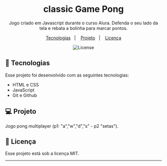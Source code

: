 <h1 align="center"> classic Game Pong </h1>

<p align="center">Jogo criado em Javascript durante o curso Alura.
Defenda o seu lado da tela e rebata a bolinha para marcar pontos.
</p>
  
  <p align="center">
  <a href="#-tecnologias">Tecnologias</a>&nbsp;&nbsp;&nbsp;|&nbsp;&nbsp;&nbsp;
  <a href="#-projeto">Projeto</a>&nbsp;&nbsp;&nbsp;|&nbsp;&nbsp;&nbsp;
  <a href="#memo-licença">Licença</a>
</p>

<p align="center">
  <img alt="License" src="https://img.shields.io/static/v1?label=license&message=MIT&color=49AA26&labelColor=000000">
</p>

## 🚀 Tecnologias

Esse projeto foi desenvolvido com as seguintes tecnologias:

- HTML e CSS
- JavaScript
- Git e Github

## 💻 Projeto

Jogo pong multiplayer (p1: "a","w","d","s" - p2 "setas").

## :memo: Licença

Esse projeto está sob a licença MIT.

---
